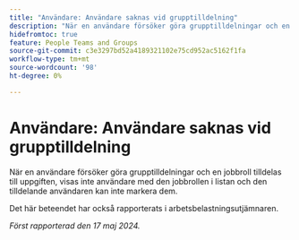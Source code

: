 ```yaml
---
title: "Användare: Användare saknas vid grupptilldelning"
description: "När en användare försöker göra grupptilldelningar och en jobbroll tilldelas till uppgiften, visas inte användare med den jobbrollen i listan och den tilldelande användaren kan inte markera dem. "
hidefromtoc: true
feature: People Teams and Groups
source-git-commit: c3e3297bd52a4189321102e75cd952ac5162f1fa
workflow-type: tm+mt
source-wordcount: '98'
ht-degree: 0%

---
```



# Användare: Användare saknas vid grupptilldelning

När en användare försöker göra grupptilldelningar och en jobbroll tilldelas till uppgiften, visas inte användare med den jobbrollen i listan och den tilldelande användaren kan inte markera dem.

Det här beteendet har också rapporterats i arbetsbelastningsutjämnaren.

_Först rapporterad den 17 maj 2024._
